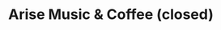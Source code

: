 ---
title: "Arise Music & Coffee (closed)"
url: /albuquerque/arise-music-and-coffee-closed/
shop: vacant
---